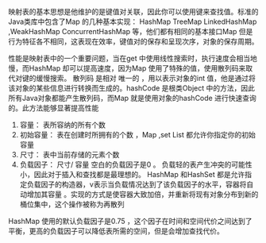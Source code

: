 映射表的基本思想是他维护的是键值对关联，因此你可以使用键来查找值。标准的Java类库中包含了Map 的几种基本实现： HashMap  TreeMap LinkedHashMap ,WeakHashMap  ConcurrentHashMap 等，他们都有相同的基本接口Map  但是行为特征各不相同，这表现在效率，键值对的保存和呈现次序，对象的保存周期。

性能是映射表中的一个重要问题，当在get 中使用线性搜索时，执行速度会相当地慢，而HashMap 却可以提高速度，因为Map 使用了特殊的值，使用散列码来取代对键的缓慢搜索。 散列码 是相对 唯一的 ，用以表示对象的int 值，他是通过将该对象的某些信息进行转换而生成的。hashCode 是根类Object 中的方法，因此所有Java对象都能产生散列码，而Map 就是使用对象的hashCode  进行快速查询的。此方法能够显著提高性能

1. 容量： 表所容纳的所有个数
2. 初始容量： 表在创建时所拥有的个数 ，Map ,set List 都允许你指定你的初始容量
3. 尺寸： 表中当前存储的元素个数
4. 负载因子： 尺寸/ 容量 空白的负载因子是0 。 负载轻的表产生冲突的可能性小，因此对于插入和查找都是最理想的。 HashMap 和HashSet  都是允许指定负载因子的构造器，v表示当负载情况达到了该负载因子的水平，容器将自动增加其容量 。实现的方式是使容器大致加倍，并重新将现有对象分布到新的桶位集中，这个操作被称为再散列

HashMap 使用的默认负载因子是0.75 ，这个因子在时间和空间代价之间达到了平衡，更高的负载因子可以降低表所需的空间，但是会增加查找代价。

